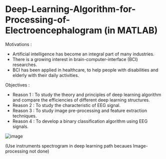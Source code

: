 # Deep-Learning-Algorithm-for-Processing-of-Electroencephalogram (in MATLAB)
Motivations :
- Artificial intelligence has become an integral part of many industries.
- There is a growing interest in brain-computer-interface (BCI) researches.
- BCI has been applied in healthcare, to help people with disabilities and elderly with their daily activities.

Objectives :
- Reason 1 : To study the theory and principles of deep learning algorithm and compare the efficiencies of different deep learning structures.
- Reason 2 : To study the characteristic of EEG signal.
- Reason 3 : To study image pre-processing and feature extraction techniques.
- Reason 4 : To develop a binary classification algorithm using EEG signals.

![image](https://user-images.githubusercontent.com/67508571/110521047-dcab4000-8141-11eb-8e59-283960ee8464.png)

(Use instruments spectrogram in deep learning path becaues Image-processing not done)
